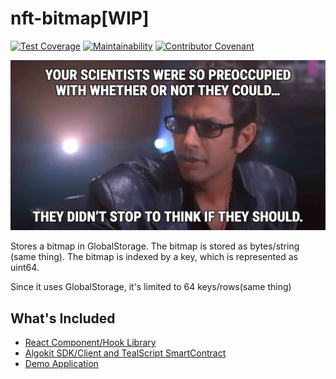 # nft-bitmap[WIP]

[![Test Coverage](https://api.codeclimate.com/v1/badges/ba1cb52fe658adb3ea07/test_coverage)](https://codeclimate.com/github/awesome-algorand/nft-bitmap/test_coverage)
[![Maintainability](https://api.codeclimate.com/v1/badges/ba1cb52fe658adb3ea07/maintainability)](https://codeclimate.com/github/awesome-algorand/nft-bitmap/maintainability)
[![Contributor Covenant](https://img.shields.io/badge/Contributor%20Covenant-2.1-4baaaa.svg)](code_of_conduct.md)

![goldblum-quote.jpeg](docs%2Fpublic%2Fgoldblum-quote.jpeg)

Stores a bitmap in GlobalStorage. The bitmap is stored as bytes/string (same thing). The bitmap is indexed by a key, which is represented as uint64.

Since it uses GlobalStorage, it's limited to 64 keys/rows(same thing)

## What's Included

- [React Component/Hook Library](./packages/nft-bitmap-react/README.md)
- [Algokit SDK/Client and TealScript SmartContract](./packages/nft-bitmap-kit/README.md)
- [Demo Application](./packages/nft-bitmap-ui/README.md)

